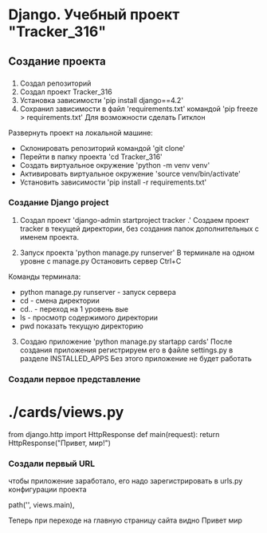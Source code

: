 # Django. Учебный проект "Tracker_316"
## Создание проекта
### 
1. Создал репозиторий
2. Создал проект Tracker_316
3. Установка зависимости 'pip install django==4.2'
4. Сохранил зависимости в файл 'requirements.txt' командой 'pip freeze > requirements.txt' Для возможности сделать Гитклон

Развернуть проект на локальной машине:
- Склонировать репозиторий командой 'git clone'
- Перейти в папку проекта 'cd Tracker_316'
- Создать виртуальное окружение 'python -m venv venv'
- Активировать виртуальное окружение 'source venv/bin/activate'
- Установить зависимости 'pip install -r requirements.txt'

### Создание Django project
1. Создал проект 'django-admin startproject tracker .'
Создаем проект tracker в текущей директории, без создания папок дополнительных с именем проекта.

2. Запуск проекта 'python manage.py runserver' В терминале на одном уровне с manage.py  Остановить сервер Ctrl+C

Команды терминала:
- python manage.py runserver - запуск сервера
- cd - смена директории
- cd.. - переход на 1 уровень вые
- ls - просмотр содержимого директории
- pwd показать текущую директорию

3. Создаю приложение 'python manage.py startapp cards'
После создания приложения регистрируем его в файле settings.py в разделе INSTALLED_APPS
Без этого приложение не будет работать

### Создали первое представление 
# ./cards/views.py
from django.http import HttpResponse
def main(request):
    return HttpResponse("Привет, мир!")
### Создали первый URL 
чтобы приложение заработало, его надо зарегистрировать в urls.py конфигурации проекта

path('', views.main),

Теперь при переходе на главную страницу сайта видно Привет мир
